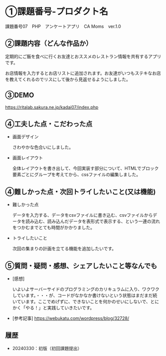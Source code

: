 # ①課題番号-プロダクト名
課題番号07　PHP　アンケートアプリ　CA Moms　ver.1.0

## ②課題内容（どんな作品か）
定期的にご飯を食べに行くお友達とおススメのレストラン情報を共有するアプリです。

お店情報を入力するとお店リストに追加されます。お友達がいつもステキなお店を教えてくれるのでリスにして後から見返せるようにしました。

## ③DEMO
https://ritalab.sakura.ne.jp/kadai07/index.php

## ④工夫した点・こだわった点
- 画面デザイン

  さわやかな色合いにしました。 
 
- 画面レイアウト

  全体レイアウトを書き出して、今回実装す部分について、HTMLでブロック要素ごとにグループを考えてから、cssファイルの編集しました。
 

## ④難しかった点・次回トライしたいこと(又は機能)
- 難しかった点

  データを入力する、データをcsvファイルに書き込む、csvファイルからデータを読み込む、読み込んだデータを表形式で表示する、という一連の流れをつかむまでとても時間がかかりました。

- トライしたいこと

  次回の集まりの計画を立てる機能を追加したいです。

 
## ⑤質問・疑問・感想、シェアしたいこと等なんでも
- [感想]

  いよいよサーバーサイドのプログラミングのカリキュラムに入り、ワクワクしています。・・・が、コードがなかなか書けないという状態はまだまだ続いています。ここでめげずに、できないことを何かのせいにしないで、とにかく「やる！」と実践していきたいです。
 
- [参考記事]
  https://webukatu.com/wordpress/blog/32728/
  
## 履歴
- 20240330：初版（初回課題提出）
